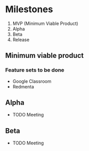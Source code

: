 # Milestones
1. MVP (Minimum Viable Product)
2. Alpha
3. Beta
4. Release


## Minimum viable product

### Feature sets to be done

- Google Classroom 
- Redmenta 

## Alpha
- TODO Meeting

## Beta
- TODO Meeting
